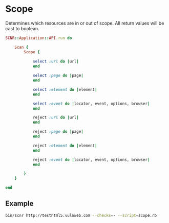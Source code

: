 # Scope

Determines which resources are in or out of scope. All return values will be cast
to boolean.

```ruby
SCNR::Application::API.run do

    Scan {
        Scope {
          
            select :url do |url|
            end

            select :page do |page|
            end

            select :element do |element|
            end

            select :event do |locator, event, options, browser|
            end

            reject :url do |url|
            end

            reject :page do |page|
            end

            reject :element do |element|
            end

            reject :event do |locator, event, options, browser|
            end

        }
    }

end
```

## Example

```bash
bin/scnr http://testhtml5.vulnweb.com --checks=- --script=scope.rb
```
